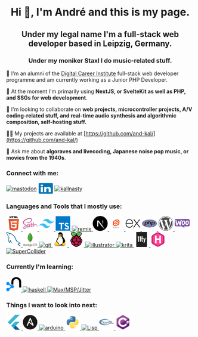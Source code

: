 <h1 align="center">Hi 👋, I'm André and this is my page.</h1>
<h2 align="center">Under my legal name I'm a full-stack web developer based in Leipzig, Germany.</h2>
<h3 align="center">Under my moniker Staxl I do music-related stuff.</h3>

🔭 I'm an alumni of the [Digital Career Institute](https://digitalcareerinstitute.org/) full-stack web developer
programme and am currently working as a Junior PHP Developer.

📌 At the moment I'm primarily using **NextJS, or SvelteKit as well as PHP, and SSGs for web development**.

👾 I'm looking to collaborate on **web projects, microcontroller projects, A/V coding-related stuff, and real-time
audio synthesis and algorithmic composition, self-hosting stuff.**

👨‍💻 My projects are available at [https://github.com/and-kal/](https://github.com/and-kal/)

💬 Ask me about **algoraves and livecoding, Japanese noise pop music, or movies from the 1940s**.

<h3 align="left">Connect with me:</h3>
<p align="left">
    <a href="https://sonomu.club/@staxl" target="blank"><img align="center"
            src="https://upload.wikimedia.org/wikipedia/commons/4/48/Mastodon_Logotype_%28Simple%29.svg" alt="mastodon"
            height="30" width="40" /></a>
    <a href="https://www.linkedin.com/in/andr%C3%A9-k-578791230/" target="blank"><img align="center"
            src="https://raw.githubusercontent.com/devicons/devicon/master/icons/linkedin/linkedin-plain.svg"
            alt="linkedin" height="30" width="40" /></a>
    <a href="https://dev.to/kallnasty" target="blank"><img align="center"
            src="https://cdn.jsdelivr.net/npm/simple-icons@3.0.1/icons/dev-dot-to.svg" alt="kallnasty" height="30"
            width="40" /></a>
</p>

<h3 align="left">Languages and Tools that I mostly use:</h3>
<p align="left">
    <a href="https://www.w3.org/html/" target="_blank" rel="noopener noreferrer"> <img
            src="https://raw.githubusercontent.com/devicons/devicon/master/icons/html5/html5-original-wordmark.svg"
            alt="html5" width="40" height="40" />
    </a>
    <a href="https://sass-lang.com" target="_blank" rel="noopener noreferrer"> <img
            src="https://raw.githubusercontent.com/devicons/devicon/master/icons/sass/sass-original.svg" alt="sass"
            width="40" height="40" />
    </a>
    <a href="https://tailwindcss.com/" target="_blank" rel="noopener noreferrer"> <img
            src="https://raw.githubusercontent.com/devicons/devicon/master/icons/tailwindcss/tailwindcss-original.svg"
            alt="Tailwind" width="40" height="40" />
    </a>
    <a href="https://www.typescriptlang.org/" target="_blank" rel="noopener noreferrer"> <img
            src="https://raw.githubusercontent.com/devicons/devicon/master/icons/typescript/typescript-original.svg"
            alt="typescript" width="40" height="40" />
    </a>
    <a href="http://remix.run" target="_blank" rel="noopener noreferrer"> <img
            src="https://avatars.githubusercontent.com/u/72662859" alt="remix" width="40" height="40" />
    </a>
    <a href="https://github.com/vercel/next.js/" target="_blank" rel="noopener noreferrer"> <img
            src="https://raw.githubusercontent.com/devicons/devicon/master/icons/nextjs/nextjs-original.svg"
            alt="nextjs" width="40" height="40" />
    </a>
    <a href="https://svelte.dev" target="_blank" rel="noopener noreferrer"> <img
            src="https://raw.githubusercontent.com/devicons/devicon/master/icons/svelte/svelte-original-wordmark.svg"
            alt="svelte" width="40" height="40" />
    </a>
    <a href="https://expressjs.com/" target="_blank" rel="noopener noreferrer"> <img
            src="https://raw.githubusercontent.com/devicons/devicon/master/icons/express/express-original.svg"
            alt="express" width="40" height="40" />
    </a>
    <a href="https://www.php.net" target="_blank" rel="noopener noreferrer"> <img
            src="https://raw.githubusercontent.com/devicons/devicon/master/icons/php/php-original.svg" alt="php"
            width="40" height="40" />
    </a>
    <a href="https://wordpress.com/" target="_blank" rel="noopener noreferrer"> <img
            src="https://raw.githubusercontent.com/devicons/devicon/master/icons/wordpress/wordpress-plain.svg"
            alt="WordPress" width="40" height="40" />
    </a>
    <a href="https://woocommerce.com" target="_blank" rel="noopener noreferrer"> <img
            src="https://raw.githubusercontent.com/devicons/devicon/master/icons/woocommerce/woocommerce-plain.svg"
            alt="WooCommerce" width="40" height="40" />
    </a>
    <a href="https://www.mysql.com/" target="_blank" rel="noopener noreferrer"> <img
            src="https://raw.githubusercontent.com/devicons/devicon/master/icons/mysql/mysql-original.svg" alt="MySQL"
            width="40" height="40" />
    </a>
    <a href="https://www.mongodb.com/" target="_blank" rel="noopener noreferrer"> <img
            src="https://raw.githubusercontent.com/devicons/devicon/master/icons/mongodb/mongodb-original-wordmark.svg"
            alt="mongodb" width="40" height="40" />
    </a>
    <a href="https://git-scm.com/" target="_blank" rel="noopener noreferrer"> <img
            src="https://www.vectorlogo.zone/logos/git-scm/git-scm-icon.svg" alt="git" width="40" height="40" />
    </a>
    <a href="https://www.linux.org/" target="_blank" rel="noopener noreferrer"> <img
            src="https://raw.githubusercontent.com/devicons/devicon/master/icons/linux/linux-original.svg" alt="linux"
            width="40" height="40" />
    </a>
    <a href="https://www.raspberrypi.org/" target="_blank" rel="noopener noreferrer"> <img
            src="https://raw.githubusercontent.com/devicons/devicon/master/icons/raspberrypi/raspberrypi-original.svg"
            alt="raspberrypi" width="40" height="40" />
    </a>
    <a href="https://www.adobe.com/in/products/illustrator.html" target="_blank" rel="noopener noreferrer"> <img
            src="https://www.vectorlogo.zone/logos/adobe_illustrator/adobe_illustrator-icon.svg" alt="illustrator"
            width="40" height="40" />
    </a>
    <a href="https://krita.org" target="_blank" rel="noopener noreferrer"> <img
            src="https://upload.wikimedia.org/wikipedia/commons/7/73/Calligrakrita-base.svg" alt="krita" width="40"
            height="40" />
    </a>
    <a href="https://github.com/11ty/eleventy" target="_blank" rel="noopener noreferrer"> <img
            src="https://raw.githubusercontent.com/devicons/devicon/master/icons/eleventy/eleventy-original.svg"
            alt="11ty" width="40" height="40" />
    </a>
    <a href="https://github.com/gohugoio/hugo" target="_blank" rel="noopener noreferrer"> <img
            src="https://raw.githubusercontent.com/devicons/devicon/master/icons/hugo/hugo-original.svg" alt="Hugo"
            width="40" height="40" />
    </a>
    <a href="https://supercollider.github.io/" target="_blank" rel="noopener noreferrer"> <img
            src="https://doc.sccode.org/images/SC_icon.png" alt="SuperCollider" width="40" height="40" />
    </a>
</p>

<h3 align="left">Currently I'm learning:</h3>

<a href="https://neo4j.com/" target="_blank" rel="noopener noreferrer">
    <img src="https://raw.githubusercontent.com/devicons/devicon/master/icons/neo4j/neo4j-original.svg" alt="neo4j"
        width="40" height="40" />
</a>
<a href="https://www.haskell.org/" target="_blank" rel="noopener noreferrer">
    <img src="https://upload.wikimedia.org/wikipedia/commons/1/1c/Haskell-Logo.svg" alt="haskell" width="40"
        height="40" />
</a>
<a href="https://cycling74.com/products/max" target="_blank" rel="noopener noreferrer">
    <img src="https://docs.cycling74.com/static/img/max8_logo.svg" alt="Max/MSP/Jitter" width="40" height="40" />
</a>

<h3 align="left">Things I want to look into next:</h3>

<p align="left">
    <a href="https://flutter.dev/" target="_blank" rel="noopener noreferrer">
        <img src="https://raw.githubusercontent.com/devicons/devicon/master/icons/flutter/flutter-original.svg"
            alt="flutter" width="40" height="40" />
    </a>
    <a href="https://www.ansible.com/" target="_blank" rel="noopener noreferrer">
        <img src="https://raw.githubusercontent.com/devicons/devicon/master/icons/ansible/ansible-original.svg"
            alt="Ansible" width="40" height="40" />
    </a>
    <a href="https://www.arduino.cc/" target="_blank" rel="noopener noreferrer">
        <img src="https://cdn.worldvectorlogo.com/logos/arduino-1.svg" alt="arduino" width="40" height="40" />
    </a>
    <a href="https://www.python.org/" target="_blank" rel="noopener noreferrer">
        <img src="https://raw.githubusercontent.com/devicons/devicon/master/icons/python/python-original.svg"
            alt="python" width="40" height="40" />
    </a>
    <a href="https://lispcookbook.github.io/cl-cookbook/" target="_blank" rel="noopener noreferrer">
        <img src="https://lispcookbook.github.io/cl-cookbook/assets/cl-logo-blue.png" alt="Lisp" width="40"
            height="40" />
    </a>
    <a href="https://www.opengl.org/" target="_blank" rel="noopener noreferrer">
        <img src="https://raw.githubusercontent.com/devicons/devicon/master/icons/opengl/opengl-original.svg"
            alt="opengl" width="40" height="40" />
    </a>
    <a href="https://www.w3schools.com/cs/" target="_blank" rel="noopener noreferrer">
        <img src="https://raw.githubusercontent.com/devicons/devicon/master/icons/csharp/csharp-original.svg"
            alt="csharp" width="40" height="40" />
    </a>
</p>